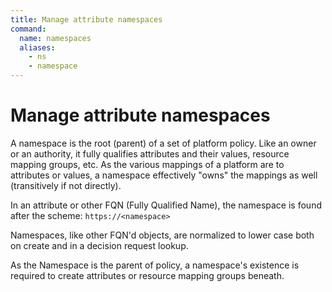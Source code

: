 ```yaml
---
title: Manage attribute namespaces
command:
  name: namespaces
  aliases:
    - ns
    - namespace
---
```


# Manage attribute namespaces

A namespace is the root (parent) of a set of platform policy. Like an owner or an authority, it fully qualifies attributes and their values,
resource mapping groups, etc. As the various mappings of a platform are to attributes or values, a namespace effectively "owns" the
mappings as well (transitively if not directly).

In an attribute or other FQN (Fully Qualified Name), the namespace is found after the scheme: `https://<namespace>`

Namespaces, like other FQN'd objects, are normalized to lower case both on create and in a decision request lookup.

As the Namespace is the parent of policy, a namespace's existence is required to create attributes or resource mapping groups beneath.
